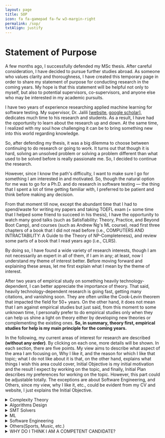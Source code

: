 ```yaml
---
layout: page
title: SOP
icon: fa fa-gamepad fa-fw w3-margin-right
permalink: /sop/
txtAlign: justify
---
```


# Statement of Purpose

A few months ago, I successfully defended my MSc thesis. After careful consideration, I have decided to pursue further studies abroad. As someone who values clarity and thoroughness, I have created this temporary page in order to share my statement of purpose for conducting research in the coming years. My hope is that this statement will be helpful not only to myself, but also to potential supervisors, co-supervisors, and anyone else who may be interested in my academic pursuits.

I have two years of experience researching applied machine learning for software testing. My supervisor, Dr. Jalili [[website](https://www.modares.ac.ir/~sjalili), [google scholar](https://scholar.google.com/citations?user=j6gUwMkAAAAJ&hl=en)], dedicates much time to his research and students. As a result, I have had the opportunity to learn about the research up and down. At the same time, I realized with my soul how challenging it can be to bring something new into this world regarding knowledge.

So, after defending my thesis, it was a big dilemma to choose between continuing to do research or going to work. It turns out that though it is hard, solving an unsolved problem or solving a problem different than what used to be solved before is really passionate me. So, I decided to continue the research.

However, since I know the path's difficulty, I want to make sure I go for something I am interested in and motivated. So, though the natural option for me was to go for a Ph.D. and do research in software testing — the thing that I spent a lot of time getting familiar with, I preferred to be patient and think before making any decision.

From that moment till now, except the abundant time that I had to spend/waste for writing my papers and taking TOEFL exam (+ some time that I helped some friend to succeed in his thesis), I have the opportunity to watch many good talks (such as Satisfiability: Theory, Practice, and Beyond Boot Camp), and courses (such as Andrew Ng's ML course), read first three chapters of a book that I did not read before (i.e., COMPUTERS AND INTRACTABILITY: A Guide to the Theory of NP-Completeness), and review some parts of a book that I read years ago (i.e., CLRS).

By doing so, I have found a wide variety of research interests, though I am not necessarily an expert in all of them, if I am in any; at least, now I understand my theme of interest better. Before moving forward and explaining these areas, let me first explain what I mean by the theme of interest.

After two years of empirical study on something heavily technology-dependent, I can better appreciate the importance of theory. That said, heavily technology-dependent research is going fast, getting many citations, and vanishing soon. They are often unlike the Cook-Levin theorem that impacted the field for 50+ years. On the other hand, it does not mean that I am against empirical studies but just said, from this moment to some unknown time, I personally prefer to do empirical studies only when they can help us shine a light on theory either by developing new theories or complementing the existing ones. **So, in summary, theory first, empirical studies for help is my main principle for the coming years.**

In the following, my current areas of interest for research are described **(without any order)**. By clicking on each one, more details will be shown. In each section, there are five points. My view aims to describe what aspect of the area I am focusing on, Why I like it, and the reason for which I like that topic; what I do not like about it is that, on the other hand, explains what things I wish this area could cover, Initial Objective is my initial motivation and the result I expect by working on the topic, and finally, Initial Plan describes my preferences for working on the topic. However, this part could be adjustable totally. The exceptions are about Software Engineering, and Others, since my view, why I like it, etc., could be evident from my CV and website, I just explains the Initial Objective.


<details>
<summary>Complexity Theory</summary>
  
**My view—** Given a computable problem P and computational model M (usually a Turing Machine), what class of complexity P belongs to w.r.t M
**Why I like it—** It really defines our boundaries today and the future of computation.
**What I do not like about it is that—** it does not provide insight into the distribution of hard instances.
**Initial Objective—** Cook–Levin theorem has impacted virtually all aspects of CS over 50 years. If I could do something that remains for five years from now or help others to develop something with such impact, that would be great.
**Initial Plan—** Designing & conducting an empirical study to understand the nature of hard instances + then developing a theory that considers the studies’ observations
**Second MSc or PhD—** I am open-minded towards both; my preference is a Second MSc.

</details>

<details>
<summary>Algorithms Design</summary>
  
**My view—** Given a computable problem P, a common computational model M (usually RAM), and the class of complexity of P w.r.t. M, design an efficient algorithm.
**Why I like it—** it has numerous applications and needs creativity. What I do not like about it is that— it is efficient and suitable for certain problems, not all. For example, for many NP problems where finding an exact solution is required, or many others that guarantee is not required, other alternatives work better.
**What I do not like about it is that—** it is efficient and suitable for certain problems not all. For example, for many NP-problems that finding exact solution is required or many others that guarantee is not required other alternatives work better.
**Initial Objective—** I have read big & well-known books, and now I would like to be involved in the community and design my own algorithm because it simply feels very good.
**Initial Plan—** would be theory, but I have an open mind only after designing and proofing, implementing, and conducting an empirical study. In particular, I think working in one of these areas would be very interesting: Exact or approximation algorithms for computational geometry domain-specific data structures (e.g., data structures for handling large heterogenous datasets).
**Second MSc or PhD—** I am open-minded towards both; my preference is a Second MSc.

</details>

<details>
<summary>SMT Solvers</summary>
  
**My view—** Typically, given a computable problem formulated as a formula P that belongs to NPC, find satisfiable assignments for P or otherwise return UNSAT.
**Why I like it—** they are extremely practical, and many tools (such as KLEE and many others) are developed on top of them + nicely make a link between theory and practice.
**What I do not like about it is that—** currently, they only provide exact solutions and not approximate solutions.
**Initial Objective—** I would like to explore SMT4ML, ML4SMT, and ML + Reasoning.
**Initial Plan—** I am open-minded towards both
**Second MSc or PhD—** I am open-minded towards both.
</details>


<details>
<summary>ML</summary>
  
**My view—** Given a computational model M, description or instances of interest D of a computable problem of interest P, design algorithm that works well on instances D w.r.t. a measure of interest
**Why I like it—** it is practical and empirical and jointly need creativity
**What I do not like about it is that—** no guarantee, usually is only about representation and does not anything to do w.r.t. reasoning; e.g., it may solve some integrals but cannot discover the concept of integral by itself
**Initial Objective—** Have read some books, and got some courses, but my major was not AI; now I want to go delve depth and depth into its mathematics, and so design a new algorithm
**Initial Plan—** Have an open mind, but I would like to design a new algorithm would be among the novelty, not just applying, combing, or comparing existing methods. In particular, I am interested in developing new techniques and algorithms for semi-supervised, supervised, and NLP, all with offline strategies.
**Second MSc or PhD—** I am open-minded towards both; my preference is a Second MSc.
</details>


<details>
<summary>Software Engineering</summary>
  
**Initial Objective—** I want to explore applications of SMT solvers, ML, and Approximate counting/sampling in a given software engineering problem. There is no obligation, but as a matter of preference or familiarity, it is easier for me to work on test input generation, test case prioritization, test suite quality assessment, and test case execution. However, I want to emphasize again that there is no obligation, and I would be delighted to explore other problems or other areas, such as verification.
**Second MSc or PhD—** PhD

</details>


<details>
<summary>Others(Sports, Music, etc.)</summary>
  
**Initial Objective—** As should be evident from my websites and the projects I’ve been involved in, I would like to explore and expand my knowledge by applying it to various domains such as Sports, Tourism, Biology, etc. In particular, I want to explore applications of SMT solvers, ML, and Approximate counting/sampling in a given domain and problem.
**Second MSc or PhD—** I am open-minded towards both.

</details>




<details>
<summary>WHY DO I THINK I AM A COMPETENT CANDIDATE?</summary>
  
- With my previous research experience, I have gained valuable skills in reading papers, learning about research methodologies, and writing papers and presentations. I believe these skills make me a strong candidate for any position I apply for.

- Looking towards the future, I see myself as a researcher, and I am open to pursuing a second master's or Ph.D. to expand my knowledge and experience. I am flexible when it comes to the type of position, except for software engineering.

- I am fortunate to have a supportive network of diverse and talented individuals who provide me with guidance and collaboration when needed. This is especially crucial as I plan to apply for Fall 2024, which has important implications for my studies and research. With the time leading up to Fall 2024, I can focus on studying literature and potentially required background, allowing us to start research directly in Fall 2024. Additionally, some of these individuals are experts in their respective fields and are always willing to lend a helping hand when I struggle to understand something or when collaboration is needed. My parents provide unwavering support for my continued studies, while my supervisor, Dr. Jalili, PhD from the University of Bradford, is a highly respected expert in software engineering and formal methods. Dr. Ali Gholami Rudi, who won a Gold Medal in National Olympiad in Informatics, is an invaluable guide in algorithms design and analysis, and Javad Kazemi Tabar, PhD from the University of California, Irvine, and Dr. Hesam Omranpour, PhD from Amirkabir University of Technology, are both instrumental in guiding and supporting me in machine learning (+ many others)

- I prefer to let my CV and references speak to my skills and hardworking nature, as I believe actions speak louder than words.

</details>
